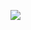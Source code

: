 ![](<img width="1470" alt="image" src="https://github.com/user-attachments/assets/a6643a01-587f-4241-8196-23a607c7ef4b">)
